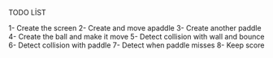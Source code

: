 TODO LİST

1- Create the screen
2- Create and move apaddle
3- Create another paddle
4- Create the ball and make it move
5- Detect collision with wall and bounce
6- Detect collision with paddle
7- Detect when paddle misses
8- Keep score
